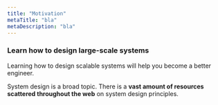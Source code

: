 ```yaml
---
title: "Motivation"
metaTitle: "bla"
metaDescription: "bla"
---
```


### Learn how to design large-scale systems

Learning how to design scalable systems will help you become a better engineer.

System design is a broad topic.  There is a **vast amount of resources scattered throughout the web** on system design principles.


